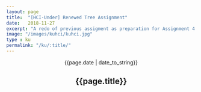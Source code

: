 ```yaml
---
layout: page
title:  "[HCI-Under] Renewed Tree Assignment"
date:   2018-11-27
excerpt: "A redo of previous assigment as preparation for Assignment 4.1.3"
image: "/images/kuhci/kuhci.jpg"
type : ku
permalink: "/ku/:title/"
---
```


<header class="major">
    <span class="date">{{page.date | date_to_string}}</span>
    <h2>{{page.title}}</h2>
</header>
<body>
    <div class="dtree">
    <!-- 
     -->
        <canvas id="newTree" width="800" height="800"></canvas>
        <!-- 
         -->
        <script>
        var idcount = 0;
        function Node(parid, id, name){
            this.parid = parid; //id of parent node
            this.id = id; //id of node
            this.name = name; //name of node
            this.children = []; //store child node in array .push
            this.childcount = 0; //how many children?
            // this.parent = null; //store parent
        }
        function Tree(){ //create new tree
            var root = new Node(-1, 0, 'root'); //parent node set to -1, id 0, name root
            return root
        }
        function addNode(parent, name){ //add node to parent with name
            idcount++; //global id counter
            var adding = new Node(parent, idcount, name); //node to be added
            parent.children.push(adding); //push this node into parent's children array
            parent.childcount++;
            // adding.parent = parent; //new node's parent is parent
            adding.parid = parent.id; //new node's parent id is parent.id
        }
        function searchNode(node, id){
            if(node.id == id){ //if root
                // console.log(node);
                return node;
            }else{ //if not root
                // console.log('else들어옴');
                for(i in node.children){
                    // console.log(i);
                    var search = searchNode(node.children[i], id);
                    if(search != undefined){
                        return search
                    }
                } 
            }  
        }
        function deleteNode(node, id){
            // var del = searchNode(node, id);
            // // console.log('들어옴');
            // console.log(del);
            var del = searchNode(node, id); //node to delete
            // console.log(del.childcount);
            var parent = searchNode(tree, del.parid); //parent of the node to delete
            for(i in parent.children){
                var obj = parent.children[i];
                // console.log(obj.id);
                if(obj.id == id){
                    // console.log('??');
                    parent.children.splice(i,1);
                    idcount--;
                    parent.childcount--;
                }
            }
            // console.log(parent);
            // idcount--;
        }
        var tree = Tree();
        addNode(tree, 'child1');
        addNode(tree, 'child2');
        addNode(tree, 'child3');
        addNode(tree, 'child4');
        addNode(tree.children[0], 'child5');
        addNode(tree.children[0], 'child6');
        addNode(tree.children[0].children[0], 'child7');
        // deleteNode(tree, 5);
        addNode(tree.children[0].children[0], 'child8');
        // addNode(tree.children[1], 'child9');
        console.log(tree);
        //  <!-- Canvas Print -->
        var canvas = document.getElementById('newTree');
        var context = canvas.getContext('2d');
        function printTree(tree, x, y){
            //default x, y
            //default box
            context.beginPath();
            context.rect(x, y, 120, 40);
            context.stroke();
            //default text
            context.fillStyle = "black";
            context.font = "12pt sans-serif";
            context.fillText(tree.name, x+5, y+25);
            for(i in tree.children){
                // console.log(tree.children[i].children.length==0);
                if(tree.children[i].children.length!=0){
                    printTree(tree.children[i], x, y+80);
                    x=x+130;
                }else{
                    printTree(tree.children[i], x, y+80);
                    x=x+130;
                }
            }
            context.closePath();
        }
        function drawTree(tree, x, y){
            console.log(tree.children);
            var cnt = 1;
            for(i in tree.children){
                context.closePath();
                console.log(i);
                context.moveTo(x+60, y+40)
                context.lineTo(x-70+130*(cnt), y+80)
                context.stroke();
                cnt++;
                context.closePath();
            }
            for(i in tree.children){
                drawTree(tree.children[i], x, y+80);
            }
            // context.moveTo(x+60, y+40)
            // context.lineTo(x+60, y+80)
            // context.stroke();
            // context.closPath();
        }
        printTree(tree, 5, 5);
        drawTree(tree, 5, 5);
        </script>
    </div>
</body>